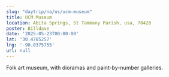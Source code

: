 ```yaml
---
slug: "daytrip/na/us/ucm-museum"
title: UCM Museum
location: Abita Springs, St Tammany Parish, usa, 70420
poster: Billdave
date: '2025-05-23T00:00:00'
lat: '30.4785257'
lng: '-90.0375755'
url: null
---
```


Folk art museum, with dioramas and paint-by-number galleries.
